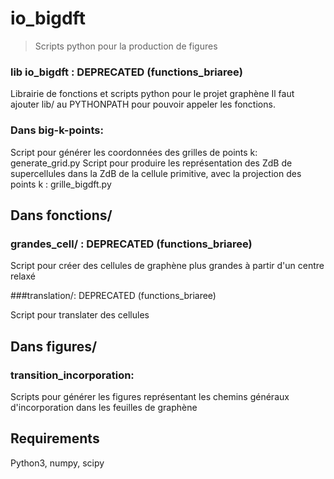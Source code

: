 # io\_bigdft
> Scripts python pour la production de figures

### lib io\_bigdft : DEPRECATED (functions\_briaree)

Librairie de fonctions et scripts python pour le projet graphène
Il faut ajouter lib/ au PYTHONPATH pour pouvoir appeler les fonctions.

### Dans big-k-points:

Script pour générer les coordonnées des grilles de points k: generate\_grid.py
Script pour produire les représentation des ZdB de supercellules dans la
ZdB de la cellule primitive, avec la projection des points k : grille\_bigdft.py

## Dans fonctions/

### grandes\_cell/ : DEPRECATED (functions\_briaree)

Script pour créer des cellules de graphène plus grandes à partir d'un centre relaxé

###translation/: DEPRECATED (functions\_briaree)

Script pour translater des cellules

## Dans figures/

### transition\_incorporation:
Scripts pour générer les figures représentant les chemins généraux d'incorporation
dans les feuilles de graphène


## Requirements

Python3, numpy, scipy
